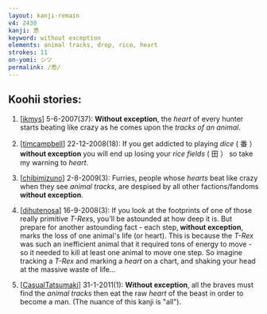 ```yaml
---
layout: kanji-remain
v4: 2430
kanji: 悉
keyword: without exception
elements: animal tracks, drop, rice, heart
strokes: 11
on-yomi: シツ
permalink: /悉/
---
```


## Koohii stories: 

1) [<a href="http://kanji.koohii.com/profile/ikmys">ikmys</a>] 5-6-2007(37): <strong>Without exception</strong>, the <em>heart</em> of every hunter starts beating like crazy as he comes upon the <em>tracks of an animal</em>.

2) [<a href="http://kanji.koohii.com/profile/timcampbell">timcampbell</a>] 22-12-2008(18): If you get addicted to playing <em>dice</em> ( 番 ）<strong>without exception</strong> you will end up losing your <em>rice fields</em> ( 田 ） so take my warning to <em>heart</em>.

3) [<a href="http://kanji.koohii.com/profile/chibimizuno">chibimizuno</a>] 2-8-2009(3): Furries, people whose <em>hearts</em> beat like crazy when they see <em>animal tracks</em>, are despised by all other factions/fandoms<strong> without exception</strong>.

4) [<a href="http://kanji.koohii.com/profile/dihutenosa">dihutenosa</a>] 16-9-2008(3): If you look at the footprints of one of those really primitive <em>T-Rex</em>s, you&#039;ll be astounded at how deep it is. But prepare for another astounding fact - each step,<strong> without exception</strong>, marks the loss of one animal&#039;s life (or heart). This is because the <em>T-Rex</em> was such an inefficient animal that it required tons of energy to move - so it needed to kill at least one animal to move one step. So imagine tracking a <em>T-Rex</em> and marking a <em>heart</em> on a chart, and shaking your head at the massive waste of life...

5) [<a href="http://kanji.koohii.com/profile/CasualTatsumaki">CasualTatsumaki</a>] 31-1-2011(1): <strong>Without exception</strong>, all the braves must find the <em>animal tracks</em> then eat the raw <em>heart</em> of the beast in order to become a man. (The nuance of this kanji is &quot;all&quot;).

